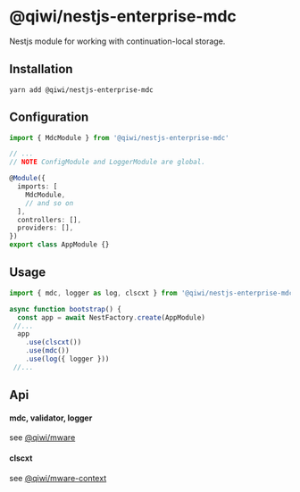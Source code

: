 # @qiwi/nestjs-enterprise-mdc
Nestjs module for working with continuation-local storage.

## Installation
```shell script
yarn add @qiwi/nestjs-enterprise-mdc
```

## Configuration
```typescript
import { MdcModule } from '@qiwi/nestjs-enterprise-mdc'

// ...
// NOTE ConfigModule and LoggerModule are global.

@Module({
  imports: [
    MdcModule,
    // and so on
  ],
  controllers: [],
  providers: [],
})
export class AppModule {}
```

## Usage
```typescript
import { mdc, logger as log, clscxt } from '@qiwi/nestjs-enterprise-mdc'

async function bootstrap() {
  const app = await NestFactory.create(AppModule)
 //...
  app
    .use(clscxt())
    .use(mdc())
    .use(log({ logger }))
 //...
```

## Api
#### mdc, validator, logger
see [@qiwi/mware](https://github.com/qiwi/mware)
#### clscxt
see [@qiwi/mware-context](https://github.com/qiwi/mware/tree/master/packages/mware-context)
